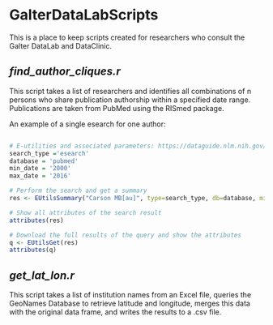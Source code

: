 # GalterDataLabScripts

This is a place to keep scripts created for researchers who consult the Galter DataLab and DataClinic.

## _find_author_cliques.r_

This script takes a list of researchers and identifies all combinations of n persons who share publication authorship within a specified date range. Publications are taken from PubMed using the RISmed package.

An example of a single esearch for one author:

```R

# E-utilities and associated parameters: https://dataguide.nlm.nih.gov/eutilities/utilities.html#elink
search_type ='esearch'
database = 'pubmed'
min_date = '2000'
max_date = '2016'

# Perform the search and get a summary
res <- EUtilsSummary("Carson MB[au]", type=search_type, db=database, mindate=min_date, maxdate=max_date)

# Show all attributes of the search result
attributes(res)

# Download the full results of the query and show the attributes
q <- EUtilsGet(res)
attributes(q)
```

## _get_lat_lon.r_

This script takes a list of institution names from an Excel file, queries the GeoNames Database to retrieve latitude and longitude, merges this data with the original data frame, and writes the results to a .csv file.